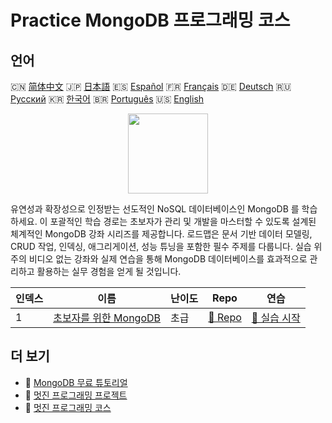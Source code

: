 # Practice MongoDB 프로그래밍 코스

## 언어

🇨🇳 [简体中文](README_zh.md) 🇯🇵 [日本語](README_ja.md) 🇪🇸 [Español](README_es.md) 🇫🇷 [Français](README_fr.md) 🇩🇪 [Deutsch](README_de.md) 🇷🇺 [Русский](README_ru.md) 🇰🇷 [한국어](README_ko.md) 🇧🇷 [Português](README_pt.md) 🇺🇸 [English](README.md) 

<div align="center">
<img width="128px" src="https://file.labex.io/path/iL7seSYd8jLs.png">
</div>

유연성과 확장성으로 인정받는 선도적인 NoSQL 데이터베이스인 MongoDB 를 학습하세요. 이 포괄적인 학습 경로는 초보자가 관리 및 개발을 마스터할 수 있도록 설계된 체계적인 MongoDB 강좌 시리즈를 제공합니다. 로드맵은 문서 기반 데이터 모델링, CRUD 작업, 인덱싱, 애그리게이션, 성능 튜닝을 포함한 필수 주제를 다룹니다. 실습 위주의 비디오 없는 강좌와 실제 연습을 통해 MongoDB 데이터베이스를 효과적으로 관리하고 활용하는 실무 경험을 얻게 될 것입니다.

|   인덱스 | 이름                                                                       | 난이도   | Repo                                                           | 연습                                                              |
|----------|----------------------------------------------------------------------------|----------|----------------------------------------------------------------|-------------------------------------------------------------------|
|        1 | [초보자를 위한 MongoDB](https://labex.io/ko/courses/mongodb-for-beginners) | 초급     | [🔗 Repo](https://github.com/labex-labs/mongodb-for-beginners) | [🚀 실습 시작](https://labex.io/ko/courses/mongodb-for-beginners) |

## 더 보기

- 🔗 [MongoDB 무료 튜토리얼](https://github.com/labex-labs/mongodb-free-tutorials)
- 🔗 [멋진 프로그래밍 프로젝트](https://github.com/labex-labs/awesome-programming-projects)
- 🔗 [멋진 프로그래밍 코스](https://github.com/labex-labs/awesome-programming-courses)

